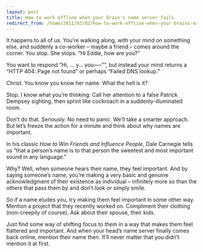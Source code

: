 ```yaml
---
layout: post
title: How to work offline when your brain's name server fails
redirect_from: /home/2011/03/02/how-to-work-offline-when-your-brains-name-server-fails/index.html
---
```

<p>It happens to all of us. You’re walking along, with your mind on something else, and suddenly a co-worker – maybe a friend – comes around the corner. You stop. She stops.
“Hi Eddie, how are you?”</p>
<p>You want to respond “Hi, … y… you—–”“, but instead your mind returns a “HTTP 404: Page not found” or perhaps “Failed DNS lookup.”</p>
<p>Christ. You know you know her name. What the hell is it?</p>
<p>Stop. I know what you’re thinking: Call her attention to a false Patrick Dempsey sighting, then sprint like cockroach in a suddenly-illuminated room.</p>
<p>Don’t do that. Seriously. No need to panic. We’ll take a smarter approach.  But let’s freeze the action for a minute and think about why names are important.</p>
<p>In his classic <em>How to Win Friends and Influence People</em>, Dale Carnegie tells us “that a person’s name is to that person the sweetest and most important sound in any language.”</p>
<p>Why? Well, when someone hears their name, they feel important. And by saying someone’s name, you’re making a very basic and genuine acknowledgment of their existence as individual – infinitely more so than the others that pass them by and don’t look or simply smile.</p>
<p>So if a name eludes you, try making them feel important in some other way. Mention a project that they recently worked on.  Compliment their clothing (non-creepily of course). Ask about their spouse, their kids.</p>
<p>Just find some way of shifting focus to <em>them</em> in a way that makes them feel flattered and important.  And when your head’s name server finally comes back online, mention their name then.  It’ll never matter that you didn’t mention it at first.</p>
